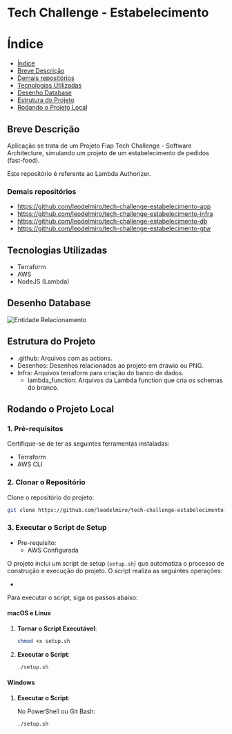 # Tech Challenge - Estabelecimento

# Índice

* [Índice](#índice)
* [Breve Descrição](#Breve-Descrição)
* [Demais repositórios](#Demais-repositórios)
* [Tecnologias Utilizadas](#Tecnologias-Utilizadas)
* [Desenho Database](#Desenho-Solução)
* [Estrutura do Projeto](#Estrutura-do-Projeto)
* [Rodando o Projeto Local](#Rodando-o-Projeto-Local)

## Breve Descrição

Aplicação se trata de um Projeto Fiap Tech Challenge - Software Architecture, simulando um projeto de um estabelecimento
de pedidos (fast-food).

Este repositório é referente ao Lambda Authorizer.

### Demais repositórios

- https://github.com/leodelmiro/tech-challenge-estabelecimento-app
- https://github.com/leodelmiro/tech-challenge-estabelecimento-infra
- https://github.com/leodelmiro/tech-challenge-estabelecimento-db
- https://github.com/leodelmiro/tech-challenge-estabelecimento-gtw

## Tecnologias Utilizadas

- Terraform
- AWS
- NodeJS (Lambda)

## Desenho Database

![Entidade Relacionamento](./desenhos/db-entidade-relacionamento.drawio.png)

## Estrutura do Projeto

- .github: Arquivos com as actions.
- Desenhos: Desenhos relacionados ao projeto em drawio ou PNG.
- Infra: Arquivos terraform para criação do banco de dados.
  - lambda_function: Arquivos da Lambda function que cria os schemas do branco.

## Rodando o Projeto Local

### 1. Pré-requisitos

Certifique-se de ter as seguintes ferramentas instaladas:

- Terraform
- AWS CLI

### 2. Clonar o Repositório

Clone o repositório do projeto:

```sh
git clone https://github.com/leodelmiro/tech-challenge-estabelecimento-db
```

### 3. Executar o Script de Setup

- Pre-requisito:
  - AWS Configurada

O projeto inclui um script de setup (`setup.sh`) que automatiza o processo de construção e execução do projeto. O script
realiza as seguintes operações:

-

Para executar o script, siga os passos abaixo:

#### macOS e Linux

1. **Tornar o Script Executável**:

    ```sh
    chmod +x setup.sh
    ```

2. **Executar o Script**:

    ```sh
    ./setup.sh
    ```

#### Windows

1. **Executar o Script**:

   No PowerShell ou Git Bash:

    ```sh
    ./setup.sh
    ```